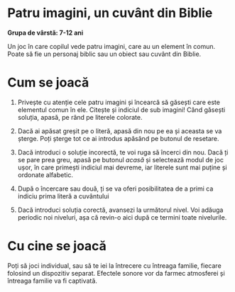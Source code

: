 # Patru imagini, un cuvânt din Biblie
<b>Grupa de vârstă: 7-12 ani</b>

Un joc în care copilul vede patru imagini, care au un element în comun. Poate să fie un personaj biblic sau un obiect sau cuvânt din Biblie. 
 
# Cum se joacă

1. Privește cu atenție cele patru imagini și încearcă să găsești care este elementul comun în ele. Citește și indiciul de sub imagini! Când găsești soluția, apasă, pe rând pe literele colorate.

2. Dacă ai apăsat greșit pe o literă, apasă din nou pe ea și aceasta se va șterge. Poți șterge tot ce ai introdus apăsând pe butonul de resetare.

3.  Dacă introduci o soluție incorectă, te voi ruga să încerci din nou. Dacă ți se pare prea greu, apasă pe butonul <i>acasă</i> și selectează modul de joc ușor, în care primești indiciul mai devreme, iar literele sunt mai puține și ordonate alfabetic.

4. După o încercare sau două, ți se va oferi posibilitatea de a primi ca indiciu prima literă a cuvântului

5. Dacă introduci soluția corectă, avansezi la următorul nivel. Voi adăuga periodic noi niveluri, așa că revin-o aici după ce termini toate nivelurile.

# Cu cine se joacă

Poți să joci individual, sau să te iei la întrecere cu întreaga familie, fiecare folosind un dispozitiv separat. Efectele sonore vor da farmec atmosferei și întreaga familie va fi captivată.

